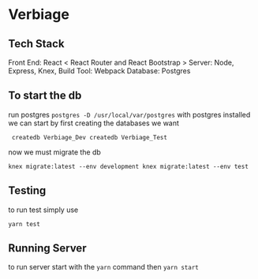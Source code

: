 # Verbiage

## Tech Stack
Front End: React < React Router and React Bootstrap >
Server: Node, Express, Knex,
Build Tool: Webpack
Database: Postgres

## To start the db

run postgres
``
postgres -D /usr/local/var/postgres
``
with postgres installed we can start by first creating the databases we want

`` 
createdb Verbiage_Dev
createdb Verbiage_Test
``

now we must migrate the db

``
knex migrate:latest --env development
knex migrate:latest --env test
``

## Testing

to run test simply use 

``
yarn test
``

## Running Server
to run server start with the ``yarn`` command
then 
``
yarn start
``